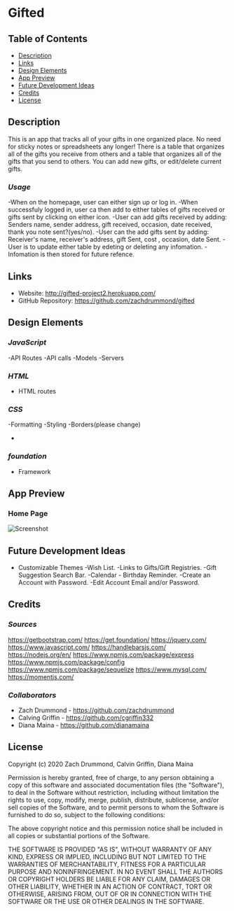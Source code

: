 # Gifted

## Table of Contents

- [Description](#Description)
- [Links](#Links)
- [Design Elements](#Design-Elements)
- [App Preview](#App-Preview)
- [Future Development Ideas](#Future-Development-Ideas)
- [Credits](#Credits)
- [License](#License)

## Description
This is an app that tracks all of your gifts in one organized place. No need for sticky notes or spreadsheets any longer! There is a table that organizes all of the gifts you receive from others and a table that organizes all of the gifts that you send to others. You can add new gifts, or edit/delete current gifts.

### _Usage_
-When on the homepage, user can either sign up or log in.
-When successfuly logged in, user ca then add to either tables of gifts received or gifts sent by clicking on either icon.
-User can add gifts received by adding: Senders name, sender address,  gift received, occasion, date received, thank you  note sent?(yes/no).
-User can the add gifts sent by adding: Receiver's name, receiver's address, gift Sent, cost , occasion, date Sent.
-User is to update either table by edeting or deleting any infomation.
-Infomation is then stored for future refence.

## Links
- Website: http://gifted-project2.herokuapp.com/
- GitHub Repository: https://github.com/zachdrummond/gifted

## Design Elements 

### _JavaScript_
-API Routes
-API calls
-Models
-Servers

### _HTML_

- HTML routes

### _CSS_
-Formatting
-Styling
-Borders(please change)


- 
### _foundation_
- Framework

## App Preview

### Home Page

![Screenshot](assets/images/FindYourAdventure1.png)

## Future Development Ideas

- Customizable Themes
-Wish List.
-Links to Gifts/Gift Registries.
-Gift Suggestion Search Bar.
-Calendar - Birthday Reminder.
-Create an Account with Password.
-Edit Account Email and/or Password.

## Credits

### _Sources_

https://getbootstrap.com/
https://get.foundation/
https://jquery.com/
https://www.javascript.com/
https://handlebarsjs.com/
https://nodejs.org/en/
https://www.npmjs.com/package/express
https://www.npmjs.com/package/config
https://www.npmjs.com/package/sequelize
https://www.mysql.com/
https://momentjs.com/


### _Collaborators_

- Zach Drummond - https://github.com/zachdrummond
- Calving Griffin - https://github.com/cgriffin332
- Diana Maina - https://github.com/dianamaina

## License

Copyright (c) 2020 Zach Drummond, Calvin Griffin, Diana Maina

Permission is hereby granted, free of charge, to any person obtaining a copy
of this software and associated documentation files (the "Software"), to deal
in the Software without restriction, including without limitation the rights
to use, copy, modify, merge, publish, distribute, sublicense, and/or sell
copies of the Software, and to permit persons to whom the Software is
furnished to do so, subject to the following conditions:

The above copyright notice and this permission notice shall be included in all
copies or substantial portions of the Software.

THE SOFTWARE IS PROVIDED "AS IS", WITHOUT WARRANTY OF ANY KIND, EXPRESS OR
IMPLIED, INCLUDING BUT NOT LIMITED TO THE WARRANTIES OF MERCHANTABILITY,
FITNESS FOR A PARTICULAR PURPOSE AND NONINFRINGEMENT. IN NO EVENT SHALL THE
AUTHORS OR COPYRIGHT HOLDERS BE LIABLE FOR ANY CLAIM, DAMAGES OR OTHER
LIABILITY, WHETHER IN AN ACTION OF CONTRACT, TORT OR OTHERWISE, ARISING FROM,
OUT OF OR IN CONNECTION WITH THE SOFTWARE OR THE USE OR OTHER DEALINGS IN THE
SOFTWARE.